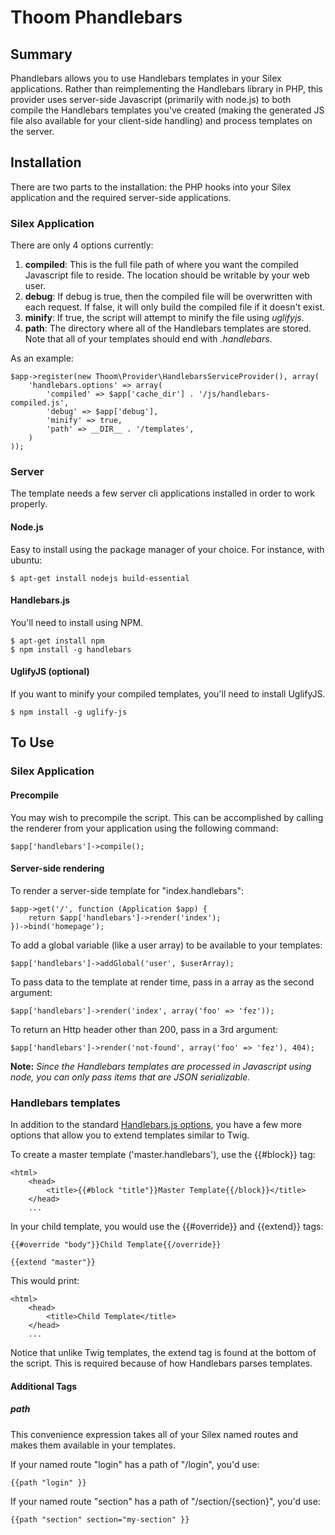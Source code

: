 Thoom Phandlebars
=================

Summary
-------

Phandlebars allows you to use Handlebars templates in your Silex applications. Rather than reimplementing the Handlebars
library in PHP, this provider uses server-side Javascript (primarily with node.js) to both compile the Handlebars templates
you've created (making the generated JS file also available for your client-side handling) and process templates on the server.

Installation
------------

There are two parts to the installation: the PHP hooks into your Silex application and the required server-side applications.

### Silex Application

There are only 4 options currently:

  1. __compiled__: This is the full file path of where you want the compiled Javascript file to reside. The location should be writable by your web user.
  2. __debug__: If debug is true, then the compiled file will be overwritten with each request. If false, it will only build the compiled file if it doesn't exist.
  3. __minify__: If true, the script will attempt to minify the file using _uglifyjs_.
  4. __path__: The directory where all of the Handlebars templates are stored. Note that all of your templates should end with _.handlebars_.

As an example:

    $app->register(new Thoom\Provider\HandlebarsServiceProvider(), array(
        'handlebars.options' => array(
            'compiled' => $app['cache_dir'] . '/js/handlebars-compiled.js',
            'debug' => $app['debug'],
            'minify' => true,
            'path' => __DIR__ . '/templates',
        )
    ));

### Server

The template needs a few server cli applications installed in order to work properly.

#### Node.js

Easy to install using the package manager of your choice. For instance, with ubuntu:

    $ apt-get install nodejs build-essential

#### Handlebars.js

You'll need to install using NPM.

    $ apt-get install npm
    $ npm install -g handlebars

#### UglifyJS (optional)

If you want to minify your compiled templates, you'll need to install UglifyJS.

    $ npm install -g uglify-js

To Use
------



### Silex Application

#### Precompile

You may wish to precompile the script. This can be accomplished by calling the renderer from your application using the following command:

    $app['handlebars']->compile();

#### Server-side rendering

To render a server-side template for "index.handlebars":

    $app->get('/', function (Application $app) {
        return $app['handlebars']->render('index');
    })->bind('homepage');

To add a global variable (like a user array) to be available to your templates:

    $app['handlebars']->addGlobal('user', $userArray);

To pass data to the template at render time, pass in a array as the second argument:

    $app['handlebars']->render('index', array('foo' => 'fez'));

To return an Http header other than 200, pass in a 3rd argument:

    $app['handlebars']->render('not-found', array('foo' => 'fez'), 404);

__Note:__ *Since the Handlebars templates are processed in Javascript using node, you can only pass items that are JSON serializable.*


### Handlebars templates

In addition to the standard [Handlebars.js options](https://handlebarsjs.com), you have a few more options that allow you to extend templates similar to Twig.

To create a master template ('master.handlebars'), use the {{#block}} tag:

    <html>
        <head>
            <title>{{#block "title"}}Master Template{{/block}}</title>
        </head>
        ...


In your child template, you would use the {{#override}} and {{extend}} tags:

    {{#override "body"}}Child Template{{/override}}

    {{extend "master"}}

This would print:

    <html>
        <head>
            <title>Child Template</title>
        </head>
        ...

Notice that unlike Twig templates, the extend tag is found at the bottom of the script. This is required because of how Handlebars parses templates.

#### Additional Tags

##### path

This convenience expression takes all of your Silex named routes and makes them available in your templates.

If your named route "login" has a path of "/login", you'd use:

    {{path "login" }}

If your named route "section" has a path of "/section/{section}", you'd use:

    {{path "section" section="my-section" }}


